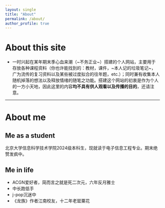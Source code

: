 ```yaml
---
layout: single
title: "About"
permalink: /about/
author_profile: true
---
```


# About this site
* 一时兴起在某年期末季心血来潮（~不务正业~）搭建的个人网站，主要用于存放各种课程资料（你也许能找到的：教材，课件，~本人记的垃圾笔记~，广为流传的复习资料以及某些被过度拟合的往年题，etc.）；同时兼有收集本人随机掉落的想法以及释放情绪的随笔之功能。搭建这个网站的初衷是作为个人的一方小天地，因此这里的内容**均不具有供人观看以及传播的目的**，还请注意。
***

# About me
## Me as a student
北京大学信息科学技术学院2024级本科生，现就读于电子信息工程专业。期末绝赞发疯中。

## Me in life
* ACGN爱好者，简而言之就是死二次元，六年反月雅士
* 中长跑低手
* j-pop沉迷中
* 《龙族》作者江南校友，十二年老罂粟花
